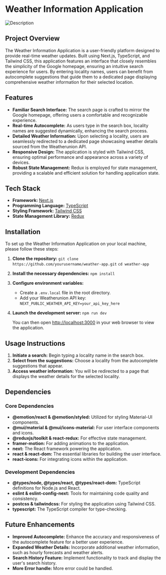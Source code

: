 # Weather Information Application

![Description](screenshot/screen.gif)

## Project Overview

The Weather Information Application is a user-friendly platform designed to provide real-time weather updates. Built using Next.js, TypeScript, and Tailwind CSS, this application features an interface that closely resembles the simplicity of the Google homepage, ensuring an intuitive search experience for users. By entering locality names, users can benefit from autocomplete suggestions that guide them to a dedicated page displaying comprehensive weather information for their selected location.

## Features

- **Familiar Search Interface:** The search page is crafted to mirror the Google homepage, offering users a comfortable and recognizable experience.
- **Real-time Autocomplete:** As users type in the search box, locality names are suggested dynamically, enhancing the search process.
- **Detailed Weather Information:** Upon selecting a locality, users are seamlessly redirected to a dedicated page showcasing weather details sourced from the Weatherunion API.
- **Responsive Design:** The application is styled with Tailwind CSS, ensuring optimal performance and appearance across a variety of devices.
- **Robust State Management:** Redux is employed for state management, providing a scalable and efficient solution for handling application state.

## Tech Stack

- **Framework:** [Next.js](https://nextjs.org/)
- **Programming Language:** [TypeScript](https://www.typescriptlang.org/)
- **Styling Framework:** [Tailwind CSS](https://tailwindcss.com/)
- **State Management Library:** [Redux](https://redux.js.org/)

## Installation

To set up the Weather Information Application on your local machine, please follow these steps:

1. **Clone the repository:**
`git clone https://github.com/yourusername/weather-app.git`
`cd weather-app`


2. **Install the necessary dependencies:**
`npm install`


3. **Configure environment variables:**
   - Create a `.env.local` file in the root directory.
   - Add your Weatherunion API key:
`NEXT_PUBLIC_WEATHER_API_KEY=your_api_key_here`


4. **Launch the development server:**
`npm run dev`

   You can then open [http://localhost:3000](http://localhost:3000) in your web browser to view the application.

## Usage Instructions

1. **Initiate a search:** Begin typing a locality name in the search box.
2. **Select from the suggestions:** Choose a locality from the autocomplete suggestions that appear.
3. **Access weather information:** You will be redirected to a page that displays the weather details for the selected locality.

## Dependencies

### Core Dependencies
- **@emotion/react & @emotion/styled:** Utilized for styling Material-UI components.
- **@mui/material & @mui/icons-material:** For user interface components and icons.
- **@reduxjs/toolkit & react-redux:** For effective state management.
- **framer-motion:** For adding animations to the application.
- **next:** The React framework powering the application.
- **react & react-dom:** The essential libraries for building the user interface.
- **react-icons:** For integrating icons within the application.

### Development Dependencies
- **@types/node, @types/react, @types/react-dom:** TypeScript definitions for Node.js and React.
- **eslint & eslint-config-next:** Tools for maintaining code quality and consistency.
- **postcss & tailwindcss:** For styling the application using Tailwind CSS.
- **typescript:** The TypeScript compiler for type-checking.

## Future Enhancements

- **Improved Autocomplete:** Enhance the accuracy and responsiveness of the autocomplete feature for a better user experience.
- **Expanded Weather Details:** Incorporate additional weather information, such as hourly forecasts and weather alerts.
- **Search History Feature:** Implement functionality to track and display the user's search history.
- **More Error handle:** More error could be handled.
